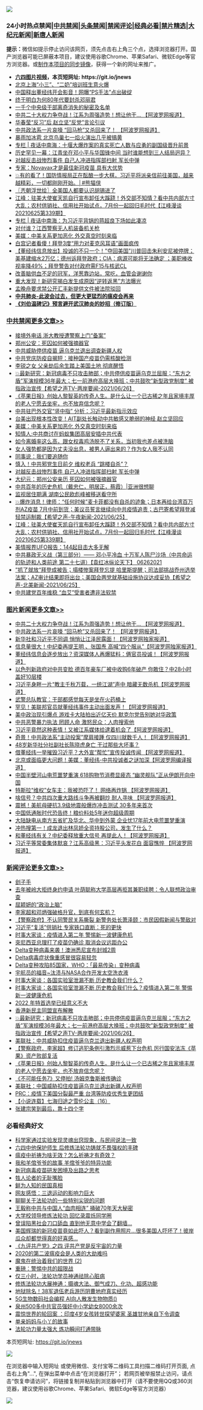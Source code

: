 ![](https://raw.githubusercontent.com/fqnews/bnews/master/64photo/fqnews-qr.jpg)

<div id="tt">
<h3>24小时热点禁闻|<a href="#%E4%B8%AD%E5%85%B1%E7%A6%81%E9%97%BB%E6%9B%B4%E5%A4%9A%E6%96%87%E7%AB%A0">中共禁闻</a>|<a href="#%E5%9B%BE%E7%89%87%E6%96%B0%E9%97%BB%E6%9B%B4%E5%A4%9A%E6%96%87%E7%AB%A0">头条禁闻</a>|<a href="#%E6%96%B0%E9%97%BB%E8%AF%84%E8%AE%BA%E6%9B%B4%E5%A4%9A%E6%96%87%E7%AB%A0">禁闻评论|<a href="#%E5%BF%85%E7%9C%8B%E7%BB%8F%E5%85%B8%E5%A5%BD%E6%96%87">经典必看|<a href="/video.md#%E7%A6%81%E7%89%87%E7%B2%BE%E9%80%89">禁片精选</a>|<a href="https://github.com/fqnews/djy/blob/master/gb/nf1351518.md#1">大纪元新闻</a>|<a href="https://github.com/fqnews/ntdtv/blob/master/gb/prog204.md#1">新唐人新闻</a></h3>
<div><b>提示：</b>微信如提示停止访问该网页，须先点击右上角三个点，选择浏览器打开。国产浏览器可能已屏蔽本项目，建议使用谷歌Chrome、苹果Safari、微软Edge等官方浏览器。或<a href="https://github.com/fqnews/bnews/blob/master/%E5%88%B6%E4%BD%9Cgit%E7%A6%81%E9%97%BB%E9%95%9C%E5%83%8F.md">制作本项目的同步镜像</a>，获得一个新的网址来推广。</div>
<ul>
<li><b><a href="http://d1.bdrive.tk/64.mp4" target="_blank">六四图片视频</a>，本页短网址: https://git.io/jnews</b></li>
<li><a href="/cbnews/20210626/1574579.md">北京上海“小三”、“二奶”培训班生意火爆</a></li>
<li><a href="/cbnews/20210626/1574515.md">中国释出董经纬开会影音！网曝“PS手法”点出破绽</a></li>
<li><a href="/lifebaike/20210626/1574587.md">终于明白为何80年代要封杀邓丽君</a></li>
<li><a href="/lifebaike/20210626/1574590.md">一千个中央级干部离奇消失的秘密及名单</a></li>
<li><a href="/topimagenews/20210626/1574894.md">中共二十大权力争夺战！江系为周强造势！想让他干... 【阿波罗网报道】</a></li>
<li><a href="/cbnews/20210626/1574633.md">华春莹“反习”后 赵立坚“反党”言论引议</a></li>
<li><a href="/topimagenews/20210626/1574848.md">中共政法系一片哀嚎 “回马枪”又杀回来了！ 【阿波罗网报道】</a></li>
<li><a href="/cnnews/20210626/1574691.md">暴雨加冰雹 北京鸟巢七一焰火演出几乎被搞黄</a></li>
<li><a href="/cbnews/20210626/1574562.md">专栏 | 夜话中南海：十堰大爆炸案的真实死亡人数与应勇的副国级晋升前景</a></li>
<li><a href="/comments/20210626/1574660.md">历史罕见一幕：江青坐在邓小平与华国锋中间 当时谁能想到三人结局迥异？</a></li>
<li><a href="/cbnews/20210626/1574864.md">对越反击战惨烈事件 自己人冲进指挥部扫射 军长中弹</a></li>
<li><a href="/cnnews/20210626/1574653.md">专家：Novavax才是最佳新冠疫苗 具有大优势</a></li>
<li><a href="/comments/20210626/1574485.md">💥有的看了！国防情报局正在酝酿一步大棋，习近平将派亲信前往美国，越来越精彩，一切都刚刚开始。│#熊猫侠</a></li>
<li><a href="/ssgc/20210626/1574637.md">〖兲朝浮世绘〗全美国人都要认识胡锡进了</a></li>
<li><a href="/cbnews/20210626/1574839.md">江峰：驻美大使崔天凯自行宣布卸任大蹊跷！外交部不知情？看中共内部方寸大乱；农村供销社、信用社开始试点，7月份一起回归毛时代【江峰漫谈20210625第339期】</a></li>
<li><a href="/ssgc/20210626/1574564.md">专栏 | 夜话中南海：为习近平背锅的蒋超良下场如此凄凉</a></li>
<li><a href="/cbnews/20210626/1574770.md">对付谁？江西警察无人机装备机关枪</a></li>
<li><a href="/cbnews/20210626/1574940.md">美媒：中美关系更加恶化 外交真空时刻来临</a></li>
<li><a href="/worldnews/20210626/1574536.md">白宫记者看傻！拜登3度“用力对麦克风耳语”画面疯传</a></li>
<li><a href="/bannedvideo/20210626/1574539.md">【董经纬信息放出】投诚的不只一个！"夺回美国"川普回击朱利安尼被停牌；美基建缩水2万亿；德州诉拜登政府；CIA：病源可能将无法确定 ；美职棒收视率降49%；拜登警告对付政府需F15与核武CL</a></li>
<li><a href="/lifebaike/20210626/1574913.md">改善脑供血不足的冠军，洋葱靠边站，常吃，血管会谢谢你</a></li>
<li><a href="/worldnews/20210626/1574538.md">重大发现！新研究揭白发生成原因“逆转返黑”方法曝光</a></li>
<li><a href="/cbnews/20210626/1574550.md">孟晚舟要求禁公开汇丰新提供文件被法院驳回</a></li>
<li><b><a href="/comments/20200211/1275071.md" target="_blank">中共肺炎-此波会过去，但更大更猛烈的瘟疫会再来</a></b></li>
<li><b><a href="/comments/20200207/1272816.md" target="_blank">《刘伯温碑记》预言避开武汉肺炎的妙招（修订版）</a></b></li>
</ul>
</div>

<div class="catlist">
<h3><a href="/cbnews/" target="_blank">中共禁闻</a><span><a href="/cbnews/" target="_blank" rel="nofollow">更多文章>></a></span></h3>
<ul>
<li><a href="/cbnews/20210626/1575062.md" target="_blank">接境外电话 浙大教授遭警察上门“备案”</a></li>
<li><a href="/cbnews/20210626/1575050.md" target="_blank">郑州公安：死囚如何被强摘器官</a></li>
<li><a href="/cbnews/20210626/1575045.md" target="_blank">中共威胁停供疫苗 逼乌克兰退出调查新疆人权</a></li>
<li><a href="/cbnews/20210626/1575033.md" target="_blank">中共党庆防疫自揭短：接种国产疫苗仍需核酸检测</a></li>
<li><a href="/cbnews/20210626/1575026.md" target="_blank">李锐之女 父亲劫后余生踏上美国土地 彻底醒悟</a></li>
<li><a href="/comments/20210626/1575021.md" target="_blank">💥最新研究：新冠病毒不只攻击肺部；中共停供疫苗逼乌克兰屈服；“东方之盾”军演规模36年最大；七一前港府高层大换班；中共鼓吹”新型政党制度” 被指政治宣传【希望之声TV-两岸要闻-2021/06/26】</a></li>
<li><a href="/comments/20210626/1574979.md" target="_blank">《苹果日报》创始人黎智英的传奇人生。是什么让一个已古稀之年且家境丰厚的老人宁愿去坐牢，也不放弃信念呢？</a></li>
<li><a href="/cbnews/20210626/1574965.md" target="_blank">中共驻巴外交官“竖中指” 分析：习近平最新指示效应</a></li>
<li><a href="/cbnews/20210626/1574946.md" target="_blank">台美出现根本性改变！AIT副处长触动中共敏感又脆弱的神经 赵立坚回应</a></li>
<li><a href="/cbnews/20210626/1574940.md" target="_blank">美媒：中美关系更加恶化 外交真空时刻来临</a></li>
<li><a href="/cbnews/20210626/1574933.md" target="_blank">知情人:中共商讨在蚂蚁集团高层安插中共代表</a></li>
<li><a href="/cbnews/20210626/1574931.md" target="_blank">如今离婚率这么高，跟女权毒鸡汤脱不了关系，当初我也差点被洗脑</a></li>
<li><a href="/cbnews/20210626/1574929.md" target="_blank">女人强势都是因为丈夫没出息，被男人逼出来的？作为女人我不认同</a></li>
<li><a href="/comments/20210626/1574893.md" target="_blank">同事说：我们要追随你</a></li>
<li><a href="/cbnews/20210626/1574895.md" target="_blank">慎入！中共邪党生日前夕 维权老兵 “跳楼自杀”？</a></li>
<li><a href="/cbnews/20210626/1574864.md" target="_blank">对越反击战惨烈事件 自己人冲进指挥部扫射 军长中弹</a></li>
<li><a href="/cbnews/20210626/1574858.md" target="_blank">大纪元：郑州公安亲历 死囚如何被强摘器官</a></li>
<li><a href="/cbnews/20210626/1574744.md" target="_blank">中共百年的历史危机（戴忠仁，明居正，蔡霞）|亚洲很想聊</a></li>
<li><a href="/cbnews/20210626/1574849.md" target="_blank">监视居住期满 湖南公民欧彪峰被移送看守所</a></li>
<li><a href="/comments/20210626/1574846.md" target="_blank">💥爆炸消息！律师：“任何时候”麦卡菲都没有自杀的迹象；日本再给台湾百万剂AZ疫苗 7月中前到货；美议员誓言继续向中共疫情追责；古巴寄希望拜登减轻禁运制裁【希望之声-午夜新闻-2021/06/25】</a></li>
<li><a href="/cbnews/20210626/1574839.md" target="_blank">江峰：驻美大使崔天凯自行宣布卸任大蹊跷！外交部不知情？看中共内部方寸大乱；农村供销社、信用社开始试点，7月份一起回归毛时代【江峰漫谈20210625第339期】</a></li>
<li><a href="/cbnews/20210626/1574837.md" target="_blank">美情报界UFO报告：144起目击大多无解</a></li>
<li><a href="/comments/20210626/1574785.md" target="_blank">中共暴政无义战（第三部分）—— 邓小平冷血 十万军人陈尸沙场（中共命运的轨迹和人类前途  第二十七讲）【袁红冰纵论天下】 06262021</a></li>
<li><a href="/comments/20210626/1574774.md" target="_blank">”抓了就放“拜登成被告；塌楼惨案拜登忘提  哈里斯提醒；司法部挑战乔州选举法案；AZ审计结果即将出台；美国会两党就基础设施协议达成妥协【希望之声-北美新闻-2021/06/25】</a></li>
<li><a href="/cbnews/20210626/1574771.md" target="_blank">中共建党百年维稳 “血艾”受害者遭非法软禁</a></li>

</ul>
</div>
<div class="catlist">
<h3><a href="/topimagenews/" target="_blank">图片新闻</a><span><a href="/topimagenews/" target="_blank" rel="nofollow">更多文章>></a></span></h3>
<ul>
<li><a href="/topimagenews/20210626/1574894.md" target="_blank">中共二十大权力争夺战！江系为周强造势！想让他干&#8230; 【阿波罗网报道】</a></li>
<li><a href="/topimagenews/20210626/1574848.md" target="_blank">中共政法系一片哀嚎 “回马枪”又杀回来了！ 【阿波罗网报道】</a></li>
<li><a href="/topimagenews/20210625/1574189.md" target="_blank">新华社和习近平不同调 悄悄让江泽民露面！【阿波罗网独家报道】</a></li>
<li><a href="/topimagenews/20210625/1574140.md" target="_blank">信息量很大！中纪委再提王明 、张国焘 高喊“四个服从”【阿波罗网独家报道】</a></li>
<li><a href="/topimagenews/20210625/1574040.md" target="_blank">董经纬信息会逐步放出？资深媒体人再爆猛料：俩官员投诚！【阿波罗网报道】</a></li>
<li><a href="/topimagenews/20210624/1573598.md" target="_blank">以色列新政府对中共变脸 德百年豪车厂被中收购6年破产 你敢住？中28小时盖好10层楼</a></li>
<li><a href="/topimagenews/20210624/1573398.md" target="_blank">习近平身畔一片“教主千秋万载，一统江湖”声中 暗藏无数杀机【阿波罗网报道】</a></li>
<li><a href="/topimagenews/20210624/1573292.md" target="_blank">武警总队教官：干部都感觉每天是坐在火药桶上</a></li>
<li><a href="/topimagenews/20210623/1572879.md" target="_blank">罕见！美联邦官员就董经纬事件主动出面发声！【阿波罗网报道】</a></li>
<li><a href="/topimagenews/20210623/1572841.md" target="_blank">美中政治现引爆点 游戏卡大陆拍出近亿天价 默克尔党告别她对华政策</a></li>
<li><a href="/topimagenews/20210623/1572689.md" target="_blank">中共恶警暴力执法 罔顾人命 激怒民众：人肉搜索他</a></li>
<li><a href="/topimagenews/20210623/1572656.md" target="_blank">习近平竟然这种表情！又被江系媒体给逮着机会了【阿波罗网报道】</a></li>
<li><a href="/topimagenews/20210623/1572594.md" target="_blank">奇景！中共政法系“主动投案”摩肩接踵 仅四川就数千人！【阿波罗网报道】</a></li>
<li><a href="/topimagenews/20210623/1572334.md" target="_blank">48岁新华社分社副社长陈晓虎身亡 干过那些大坏事？</a></li>
<li><a href="/topimagenews/20210622/1571979.md" target="_blank">借董经纬一举摧毁习近平？大外宣“帮忙”宣传投诚传闻 【阿波罗网报道】</a></li>
<li><a href="/topimagenews/20210622/1571863.md" target="_blank">北京或面临更大问题！美媒：董经纬-中共投诚者之谜加深【阿波罗网编译报道】</a></li>
<li><a href="/topimagenews/20210621/1571349.md" target="_blank">中国半壁河山电荒噩梦重演 618购物节消费显疲态 “幽灵舰队”正从伊朗开向中国</a></li>
<li><a href="/topimagenews/20210621/1571238.md" target="_blank">特斯拉“维权”女车主：我被恐吓了！ 网络再炸锅 【阿波罗网报道】</a></li>
<li><a href="/topimagenews/20210621/1571162.md" target="_blank">啥信号？中共四次重大路线斗争再被翻炒 耐人寻味 【阿波罗网报道】</a></li>
<li><a href="/topimagenews/20210621/1571069.md" target="_blank">震撼！美航母硬抗3.9级地震般爆炸冲击测试 30多年来首次</a></li>
<li><a href="/topimagenews/20210621/1570856.md" target="_blank">中国低通胀时代恐告终！粮价料处5年迷你超级周期</a></li>
<li><a href="/topimagenews/20210620/1570841.md" target="_blank">大陆缺电从南方五省扩及华北、华中到外蒙 企业忧17年前大电荒噩梦重演</a></li>
<li><a href="/topimagenews/20210620/1570595.md" target="_blank">冲热搜第一！成龙退出林凤娇全资持股公司，发生了什么？</a></li>
<li><a href="/topimagenews/20210620/1570532.md" target="_blank">和董经纬有关？中纪委释放重大信号 再提此人！【阿波罗网报道】</a></li>
<li><a href="/topimagenews/20210619/1570003.md" target="_blank">习近平等常委集体默哀？江系高级黑：习近平头发花白 面容憔悴 【阿波罗网报道】</a></li>

</ul>
</div>
<div class="catlist">
<h3><a href="/comments/" target="_blank">新闻评论</a><span><a href="/comments/" target="_blank" rel="nofollow">更多文章>></a></span></h3>
<ul>
<li><a href="/comments/20210627/1575105.md" target="_blank">刽子手</a></li>
<li><a href="/comments/20210627/1575104.md" target="_blank">去年被岭大拒终身约申请 叶荫聪称大学高层再拒其兼职续聘：令人联想政治审查</a></li>
<li><a href="/comments/20210627/1575103.md" target="_blank">屈颖妍的“政治上脑”</a></li>
<li><a href="/comments/20210627/1575102.md" target="_blank">李家超和邓炳强破格升官，到底有何玄机？</a></li>
<li><a href="/comments/20210627/1575101.md" target="_blank">【警察政府】不认同警民关系撕裂 新警务处长萧泽颐：市民因假新闻与警敌对</a></li>
<li><a href="/comments/20210626/1575091.md" target="_blank">习近平“复活”供销社 专家铁口直断：死的更快</a></li>
<li><a href="/comments/20210626/1575090.md" target="_blank">时事大家谈：疫情进入第二年 警惕新一波健康危机</a></li>
<li><a href="/comments/20210626/1575083.md" target="_blank">突尼西亚总理打了疫苗仍确诊 取消会议远距办公</a></li>
<li><a href="/comments/20210626/1575082.md" target="_blank">Delta变种病毒来袭！澳洲悉尼宣布封城2周</a></li>
<li><a href="/comments/20210626/1575075.md" target="_blank">Delta病毒症状像重感冒很容易轻忽</a></li>
<li><a href="/comments/20210626/1575074.md" target="_blank">Delta变种攻陷85国家，WHO：「最易传染」变种病毒</a></li>
<li><a href="/comments/20210626/1575073.md" target="_blank">宇航员的福音~汰渍与NASA合作开发太空洗衣液</a></li>
<li><a href="/comments/20210626/1575072.md" target="_blank">时事大家谈：各国实验室泄漏不断 历史教会我们什么？</a></li>
<li><a href="/comments/20210626/1575071.md" target="_blank">时事大家谈：各国实验室泄漏不断 历史教会我们什么？疫情进入第二年 警惕新一波健康危机</a></li>
<li><a href="/comments/20210626/1575044.md" target="_blank">2022 年特首选举已经意义不大</a></li>
<li><a href="/comments/20210626/1575027.md" target="_blank">香港新民主同盟宣布解散</a></li>
<li><a href="/comments/20210626/1575021.md" target="_blank">💥最新研究：新冠病毒不只攻击肺部；中共停供疫苗逼乌克兰屈服；“东方之盾”军演规模36年最大；七一前港府高层大换班；中共鼓吹”新型政党制度” 被指政治宣传【希望之声TV-两岸要闻-2021/06/26】</a></li>
<li><a href="/comments/20210626/1574981.md" target="_blank">美联社：中共威胁扣住疫苗逼乌克兰退出新疆人权声明</a></li>
<li><a href="/comments/20210626/1574980.md" target="_blank">【警察政府．李家超】修订逃犯条例引激烈示威惹下台危机 厉行国安法冻《苹果》资产败部复活</a></li>
<li><a href="/comments/20210626/1574979.md" target="_blank">《苹果日报》创始人黎智英的传奇人生。是什么让一个已古稀之年且家境丰厚的老人宁愿去坐牢，也不放弃信念呢？</a></li>
<li><a href="/comments/20210626/1574974.md" target="_blank">《不可能任务7》又停拍! 汤姆克鲁斯被传确诊</a></li>
<li><a href="/comments/20210626/1574967.md" target="_blank">美联社：中国威胁扣住疫苗逼乌克兰退出新疆人权声明</a></li>
<li><a href="/comments/20210626/1574963.md" target="_blank">PRC：疫情下美国分裂最严重 台湾等防疫优秀生更团结</a></li>
<li><a href="/comments/20210626/1574950.md" target="_blank">【小说连载】七海归途之雪伦公主（16）</a></li>
<li><a href="/comments/20210626/1574949.md" target="_blank">张建宗笑到最后，靠十四个字</a></li>

</ul>
</div>

<div class="catlist">
<h3>必看经典好文</h3>
<ul>
<li><a href="/comments/20200921/1400587.md" target="_blank">科学家通过实验发现灵魂出窍现象，与民间说法一致</a></li>
<li><a href="/comments/20200926/1403542.md" target="_blank">六四中他保护师生 后修炼法轮功铸就不畏强权的丰碑</a></li>
<li><a href="/comments/20200502/1322275.md" target="_blank">瘟疫中祈祷为啥无效？怎么祈祷才有奇效？</a></li>
<li><a href="/tculture/20200917/1398046.md" target="_blank">我和羊倌爷爷的故事 羊倌爷爷的特异功能</a></li>
<li><a href="/comments/20200917/1029129.md" target="_blank">新冠病毒疫苗研发困境及出路之思考</a></li>
<li><a href="/comments/20200606/783250.md" target="_blank">牲人论者的无耻嘴脸</a></li>
<li><a href="/comments/20200926/1403589.md" target="_blank">鲜为人知的民国真相</a></li>
<li><a href="/cbnews/20200126/1265515.md" target="_blank">网友感悟：三退运动的影响力巨大</a></li>
<li><a href="/comments/20190417/1114875.md" target="_blank">聊聊关于法轮功的一些特别尖锐的问题</a></li>
<li><a href="/cbnews/20200730/1371580.md" target="_blank">王毅称中共与中国人“血肉相连” 捅破70年天大秘密</a></li>
<li><a href="/cbnews/20210517/1548104.md" target="_blank">大学校领导修炼法轮功 回忆录震烁同学圈</a></li>
<li><a href="/topimagenews/20200928/1404412.md" target="_blank">曾误陷黑社会刀口舔血 直到他无意中学会了翻墙&#8230;</a></li>
<li><a href="/comments/20201215/1447764.md" target="_blank">美国辉瑞的新冠疫苗竟如此吓人？看到副作用照片…很多美国人吓坏了！彼岸瓜众却都觉得真的好喜感…</a></li>
<li><a href="/bookonline/20131116/201053.md" target="_blank">《九评共产党》之四 评共产党是反宇宙的力量</a></li>
<li><a href="/comments/20200712/1359432.md" target="_blank">2020的第二波瘟疫会是人类的大劫难吗</a></li>
<li><a href="/topimagenews/20180520/944940.md" target="_blank">魔鬼在统治着我们的世界 (2)</a></li>
<li><a href="/comments/20200717/1362287.md" target="_blank">重磅：警惕中共的超限战</a></li>
<li><a href="/health/20170626/780270.md" target="_blank">仅三小时，法轮功学员神通祛除心脏病</a></li>
<li><a href="/comments/20191203/1234383.md" target="_blank">修炼法轮功大展神通：摄魂大法、御气成刀、化功、超感功能</a></li>
<li><a href="/cbnews/20200531/1337381.md" target="_blank">地狱除名！38军退伍老兵游历阴曹地府真实经历</a></li>
<li><a href="/topimagenews/20200527/1335347.md" target="_blank">5G生物数码社会编程 AI向人散发生物物质()</a></li>
<li><a href="/comments/20200704/783272.md" target="_blank">泉州500多中共官员强奸中小学幼女8000余次</a></li>
<li><a href="/comments/20210307/1499941.md" target="_blank">震惊世界的轮回案 ：印度4岁女孩转世探望婆家 圣雄甘地亲自下令调查</a></li>
<li><a href="/cbnews/20210518/1548912.md" target="_blank">单亲妈妈与小丫的故事</a></li>
<li><a href="/cbnews/20200816/1381005.md" target="_blank">法轮功力量太强大 炼功瞬间打通带脉</a></li>

</ul>
</div>

本页短网址: https://git.io/jnews

![](https://raw.githubusercontent.com/fqnews/bnews/master/64photo/fqnews-qr.jpg)

在浏览器中输入短网址 或使用微信、支付宝等二维码工具扫描二维码打开页面, 点击右上角"...", 在弹出菜单中点击“在浏览器打开”； 若网页被举报禁止访问，请点击“恢复申请访问”，将链接复制并粘贴到浏览器中打开（请不要使用QQ或360浏览器，建议使用谷歌Chrome、苹果Safari、微软Edge等官方浏览器）

![](https://raw.githubusercontent.com/fqnews/bnews/master/64photo/wx.jpg)